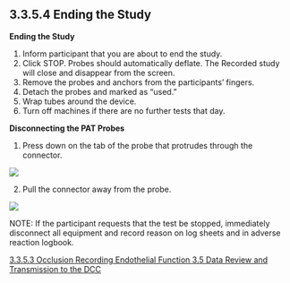 ## 3.3.5.4 Ending the Study

**Ending the Study**

1. Inform participant that you are about to end the study.
2. Click STOP. Probes should automatically deflate. The Recorded study will close and disappear from the
screen.
3. Remove the probes and anchors from the participants’ fingers.
4. Detach the probes and
marked as “used.”
5. Wrap tubes around the device.
6. Turn off machines if there are no further tests
that day.

**Disconnecting the PAT Probes**

1. Press down on the tab of the probe that protrudes through the connector.
  <div class="center">
    <img src=":images_path:/endf-11.png">
  </div>

2. Pull the connector away from the probe.

  <div class="center">
    <img src=":images_path:/endf-12.png">
  </div>

NOTE: If the participant requests that the test be stopped, immediately disconnect all equipment
and record reason on log sheets and in adverse reaction logbook.

<div class="center">
<div class="btn-group">
  <a href=":pages_path:/manuals/endothelial-function/3-03-05-03-occlusion-recording.md" class="btn btn-default">
    <span class="glyphicon glyphicon-chevron-left"></span>
    3.3.5.3 Occlusion Recording
  </a>

  <a href=":pages_path:/manuals/endothelial-function" class="btn btn-default">
    <span class="glyphicon glyphicon-chevron-up"></span>
    Endothelial Function
  </a>

  <a href=":pages_path:/manuals/endothelial-function/3-05-data-review-and-transmission.md" class="btn btn-success">
    3.5 Data Review and Transmission to the DCC
    <span class="glyphicon glyphicon-chevron-right"></span>
  </a>
</div>
</div>
